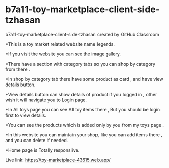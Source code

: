 # b7a11-toy-marketplace-client-side-tzhasan
b7a11-toy-marketplace-client-side-tzhasan created by GitHub Classroom

*This is a toy market related website name legends.

*If you visit the website you can see the image gallery.

*There have a section with category tabs so you can shop by category from there .

*In shop by category tab there have some product as card , and have view details button.

*View details button can show details of product if you logged in , other wish it will navigate you to Login page.

*In All toys page you can see All toy items there , But you should be login first to view details.

*You can see the  products which is added only by you from my toys page . 

*In this website you can maintain your shop, like you can add items there , and you can delete if needed.

*Home page is Totally responsiive.



Live link: https://toy-marketplace-43615.web.app/
